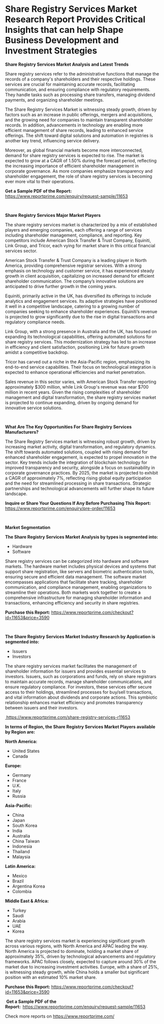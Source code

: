 <p><h1>Share Registry Services Market Research Report Provides Critical Insights that can help Shape Business Development and Investment Strategies</h1></p><p><strong>Share Registry Services Market Analysis and Latest Trends</strong></p>
<p><p>Share registry services refer to the administrative functions that manage the records of a company's shareholders and their respective holdings. These services are crucial for maintaining accurate records, facilitating communication, and ensuring compliance with regulatory requirements. They handle tasks such as processing share transfers, managing dividend payments, and organizing shareholder meetings.</p><p>The Share Registry Services Market is witnessing steady growth, driven by factors such as an increase in public offerings, mergers and acquisitions, and the growing need for companies to maintain transparent shareholder records. In addition, advancements in technology are enabling more efficient management of share records, leading to enhanced service offerings. The shift toward digital solutions and automation in registries is another key trend, influencing service delivery.</p><p>Moreover, as global financial markets become more interconnected, demand for share registry services is expected to rise. The market is expected to grow at a CAGR of 1.50% during the forecast period, reflecting the increasing importance of efficient shareholder management in corporate governance. As more companies emphasize transparency and shareholder engagement, the role of share registry services is becoming ever more vital to their operations.</p></p>
<p><strong>Get a Sample PDF of the Report:&nbsp;</strong> <a href="https://www.reportprime.com/enquiry/request-sample/11653?utm_campaign=3534&utm_medium=2&utm_source=Github&utm_content=ia&utm_term=21032025&utm_id=share-registry-services">https://www.reportprime.com/enquiry/request-sample/11653</a></p>
<p>&nbsp;</p>
<p><strong>Share Registry Services Major Market Players</strong></p>
<p><p>The share registry services market is characterized by a mix of established players and emerging companies, each offering a range of services including shareholder management, compliance, and reporting. Key competitors include American Stock Transfer & Trust Company, Equiniti, Link Group, and Tricor, each vying for market share in this critical financial services sector.</p><p>American Stock Transfer & Trust Company is a leading player in North America, providing comprehensive registrar services. With a strong emphasis on technology and customer service, it has experienced steady growth in client acquisition, capitalizing on increased demand for efficient shareholder communication. The company’s innovative solutions are anticipated to drive further growth in the coming years.</p><p>Equiniti, primarily active in the UK, has diversified its offerings to include analytics and engagement services. Its adaptive strategies have positioned it well in a competitive landscape, catering to a growing number of companies seeking to enhance shareholder experiences. Equiniti’s revenue is projected to grow significantly due to the rise in digital transactions and regulatory compliance needs.</p><p>Link Group, with a strong presence in Australia and the UK, has focused on expanding its technological capabilities, offering automated solutions for share registry services. This modernization strategy has led to an increase in efficiency and client satisfaction, positioning Link for future growth amidst a competitive backdrop.</p><p>Tricor has carved out a niche in the Asia-Pacific region, emphasizing its end-to-end service capabilities. Their focus on technological integration is expected to enhance operational efficiencies and market penetration.</p><p>Sales revenue in this sector varies, with American Stock Transfer reporting approximately $300 million, while Link Group's revenue was near $700 million in recent years. Given the rising complexities of shareholder management and digital transformation, the share registry services market is projected to continue expanding, driven by ongoing demand for innovative service solutions.</p></p>
<p>&nbsp;</p>
<p><strong>What Are The Key Opportunities For Share Registry Services Manufacturers?</strong></p>
<p><p>The Share Registry Services market is witnessing robust growth, driven by increasing market activity, digital transformation, and regulatory dynamics. The shift towards automated solutions, coupled with rising demand for enhanced shareholder engagement, is expected to propel innovation in the sector. Key trends include the integration of blockchain technology for improved transparency and security, alongside a focus on sustainability in corporate governance practices. By 2025, the market is projected to exhibit a CAGR of approximately 7%, reflecting rising global equity participation and the need for streamlined processing in share transactions. Strategic partnerships and technological advancements will further shape its future landscape.</p></p>
<p><strong>Inquire or Share Your Questions If Any Before Purchasing This Report:</strong> <a href="https://www.reportprime.com/enquiry/pre-order/11653?utm_campaign=3534&utm_medium=2&utm_source=Github&utm_content=ia&utm_term=21032025&utm_id=share-registry-services">https://www.reportprime.com/enquiry/pre-order/11653</a></p>
<p>&nbsp;</p>
<p><strong>Market Segmentation</strong></p>
<p><strong>The Share Registry Services Market Analysis by types is segmented into:</strong></p>
<p><ul><li>Hardware</li><li>Software</li></ul></p>
<p><p>Share registry services can be categorized into hardware and software markets. The hardware market includes physical devices and systems that support share registration, like servers and biometric authentication tools, ensuring secure and efficient data management. The software market encompasses applications that facilitate share tracking, shareholder communication, and compliance management, enabling organizations to streamline their operations. Both markets work together to create a comprehensive infrastructure for managing shareholder information and transactions, enhancing efficiency and security in share registries.</p></p>
<p><strong>Purchase this Report:&nbsp;</strong><a href="https://www.reportprime.com/checkout?id=11653&price=3590&utm_campaign=3534&utm_medium=2&utm_source=Github&utm_content=ia&utm_term=21032025&utm_id=share-registry-services">https://www.reportprime.com/checkout?id=11653&price=3590</a></p>
<p>&nbsp;</p>
<p><strong>The Share Registry Services Market Industry Research by Application is segmented into:</strong></p>
<p><ul><li>Issuers</li><li>Investors</li></ul></p>
<p><p>The share registry services market facilitates the management of shareholder information for issuers and provides essential services to investors. Issuers, such as corporations and funds, rely on share registrars to maintain accurate records, manage shareholder communications, and ensure regulatory compliance. For investors, these services offer secure access to their holdings, streamlined processes for buy/sell transactions, and vital information about dividends and corporate actions. This symbiotic relationship enhances market efficiency and promotes transparency between issuers and their investors.</p></p>
<p><a href="https://www.reportprime.com/share-registry-services-r11653?utm_campaign=3534&utm_medium=2&utm_source=Github&utm_content=ia&utm_term=21032025&utm_id=share-registry-services">&nbsp;https://www.reportprime.com/share-registry-services-r11653</a></p>
<p><strong>In terms of Region, the Share Registry Services Market Players available by Region are:</strong></p>
<p>
    <p> <strong> North America: </strong>
        <ul>
            <li>United States</li>
            <li>Canada</li>
        </ul>
        </p> 
    <p> <strong> Europe: </strong>
        <ul>
            <li>Germany</li>
            <li>France</li>
            <li>U.K.</li>
            <li>Italy</li>
            <li>Russia</li>
        </ul>
        </p> 
    <p> <strong> Asia-Pacific: </strong>
        <ul>
            <li>China</li>
            <li>Japan</li>
            <li>South Korea</li>
            <li>India</li>
            <li>Australia</li>
            <li>China Taiwan</li>
            <li>Indonesia</li>
            <li>Thailand</li>
            <li>Malaysia</li>
        </ul>
        </p> 
    <p> <strong> Latin America: </strong>
        <ul>
            <li>Mexico</li>
            <li>Brazil</li>
            <li>Argentina Korea</li>
            <li>Colombia</li>
        </ul>
        </p> 
    <p> <strong> Middle East & Africa: </strong>
        <ul>
            <li>Turkey</li>
            <li>Saudi</li>
            <li>Arabia</li>
            <li>UAE</li>
            <li>Korea</li>
        </ul>
    </p>
    </p>
<p><p>The share registry services market is experiencing significant growth across various regions, with North America and APAC leading the way. North America is projected to dominate, holding a market share of approximately 35%, driven by technological advancements and regulatory frameworks. APAC follows closely, expected to capture around 30% of the market due to increasing investment activities. Europe, with a share of 25%, is witnessing steady growth, while China holds a smaller but significant position with an estimated 10% market share.</p></p>
<p><strong>Purchase this Report: </strong><a href="https://www.reportprime.com/checkout?id=11653&price=3590&utm_campaign=3534&utm_medium=2&utm_source=Github&utm_content=ia&utm_term=21032025&utm_id=share-registry-services">https://www.reportprime.com/checkout?id=11653&price=3590</a></p>
<p>&nbsp;<strong>Get a Sample PDF of the Report:&nbsp;&nbsp;</strong><a href="https://www.reportprime.com/enquiry/request-sample/11653?utm_campaign=3534&utm_medium=2&utm_source=Github&utm_content=ia&utm_term=21032025&utm_id=share-registry-services">https://www.reportprime.com/enquiry/request-sample/11653</a></p>
<p><strong></strong></p>
<p>Check more reports on <a href="https://www.reportprime.com/?utm_campaign=3534&utm_medium=2&utm_source=Github&utm_content=ia&utm_term=21032025&utm_id=share-registry-services">https://www.reportprime.com/</a></p>